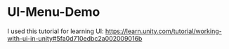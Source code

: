 # UI-Menu-Demo

I used this tutorial for learning UI: https://learn.unity.com/tutorial/working-with-ui-in-unity#5fa0d710edbc2a002009016b
